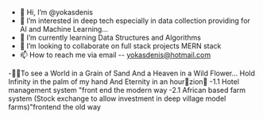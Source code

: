 - 👋 Hi, I’m @yokasdenis
- 👀 I’m interested in deep tech especially in data collection providing for AI and Machine Learning...
- 🌱 I’m currently learning Data Structures and Algorithms
- 💞️ I’m looking to collaborate on full stack projects MERN stack
- 📫 How to reach me via email -- yokasdenis@hotmail.com

-🐱‍🏍To see a World in a Grain of Sand And a Heaven in a Wild Flower... Hold Infinity in the palm of my hand  And Eternity in an hour🦚zion🦞
-1.1 Hotel management system "front end the modern way
-2.1 African based farm system (Stock exchange to allow investment in deep village model farms)"frontend the old way
<!---
yokasdenis/yokasdenis is a ✨ special ✨ repository because its `README.md` (this file) appears on your GitHub profile.
You can click the Preview link to take a look at your changes.
--->
